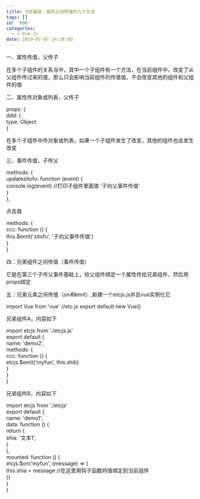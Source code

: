 ```yaml
---
title: VUE基础：组件之间传值的几个方法
tags: []
id: '696'
categories:
  - - Vue.js
date: 2019-07-07 14:26:03
---
```


一、属性传值，父传子

<template>     <!--   父组件 -->  
  <div style="margin-top: 100px">  
    <child-component v-bind:ddd="ddd">  
    </child-component>  
  </div>  
</template>  
<script>  
import demo1 from './demo1.vue'  
  
export default {  
  name: 'demo',  
  data: function () {  
    return {  
      ddd: '1111'  
    }  
  } }  
</script>

<template>    <!--   子组件 -->   
  <div>  
    <p @click="ccc">点击我</p>  
  </div>  
</template>  
  
<script>  
  export default {  
    name: 'demo1',  
    props: {  
      ddd: {  
        type: String  
      }  
    },  
    methods: {  
      ccc: function () {  
        console.log(this.ddd)   <!--   会打印该值 -->   
      }  
    }  
  }  
</script>

在多个子组件的关系当中，其中一个子组件有一个方法，在当前组件中，改变了从父组件传过来的值，那么只会影响当前组件的传值值，不会改变其他的组件和父组件的值

二、属性传对象或列表，父传子

 props: {         <!--   子组件   具体函数参考上面 -->   
      ddd: {  
        type:  Object  
      } 

在多个子组件中传对象或列表，如果一个子组件发生了改变，其他的组件也会发生改变

三、事件传值，子传父

<demo2 v-bind:ddd="ddd" v-on:zitofu="updatezitofu($event)"> </demo2>            <!--   父组件 --> 

methods: {        
  updatezitofu: function (event) {  
    console.log(event)      //打印子组件里面值 '子向父事件传值'   
  }  
},

<p @click="ccc">点击我</p>     <!--   子组件 -->  

methods: {  
  ccc: function () {  
    this.$emit('zitofu', '子向父事件传值')  
  }  
}

四：兄弟组件之间传值（事件传值）

它是在第三个子传父事件基础上，给父组件绑定一个属性传给兄弟组件，然后用props绑定

五：兄弟元素之间传值（$on和$emit）,新建一个etcjs.js并且vue实例化它

import Vue from 'vue'       //etc.js
export default new Vue()

兄弟组件A，内容如下

import etcjs from './etcjs.js'  
export default {  
  name: 'demo2',  
  methods: {  
    ccc: function () {  
      etcjs.$emit('myfun', this.shib)  
    }  
  }  
}

兄弟组件B，内容如下

import etcjs from './etcjs'  
export default {  
  name: 'demo1',  
  data: function () {  
    return {  
      shia: '文本1',  
    }  
  },  
  mounted: function () {  
    etcjs.$on('myfun', (message) => {  
      this.shia = message     //在这里用钩子函数将值绑定到当前组件  
    })  
  }  
}